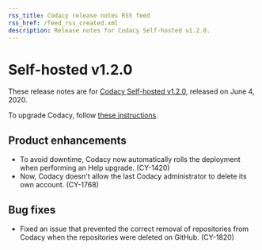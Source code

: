```yaml
---
rss_title: Codacy release notes RSS feed
rss_href: /feed_rss_created.xml
description: Release notes for Codacy Self-hosted v1.2.0.
---
```


# Self-hosted v1.2.0

These release notes are for [Codacy Self-hosted v1.2.0](https://github.com/codacy/chart/releases/tag/1.2.0), released on June 4, 2020.

To upgrade Codacy, follow [these instructions](../../chart/maintenance/upgrade.md).

## Product enhancements

-   To avoid downtime, Codacy now automatically rolls the deployment when performing an Help upgrade. (CY-1420)
-   Now, Codacy doesn't allow the last Codacy administrator to delete its own account. (CY-1768)

## Bug fixes

-   Fixed an issue that prevented the correct removal of repositories from Codacy when the repositories were deleted on GitHub. (CY-1820)
